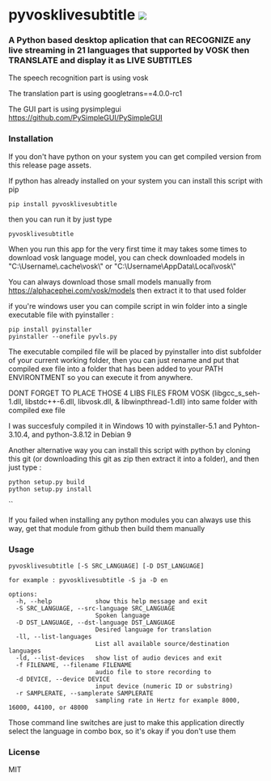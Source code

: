 # pyvosklivesubtitle <a href="https://pypi.org/project/pyvosklivesubtitle/0.0.1/"><img src="https://img.shields.io/pypi/v/pyvosklivesubtitle.svg"></img></a>

### A Python based desktop aplication that can RECOGNIZE any live streaming in 21 languages that supported by VOSK then TRANSLATE and display it as LIVE SUBTITLES

The speech recognition part is using vosk

The translation part is using googletrans==4.0.0-rc1

The GUI part is using pysimplegui https://github.com/PySimpleGUI/PySimpleGUI

### Installation

If you don't have python on your system you can get compiled version from this release page assets.

If python has already installed on your system you can install this script with pip

```
pip install pyvosklivesubtitle
```

then you can run it by just type 
```
pyvosklivesubtitle
```

When you run this app for the very first time it may takes some times to download vosk language model, you can check  downloaded models in "C:\Username\\.cache\vosk\\" or "C:\Username\AppData\Local\vosk\\"

You can always download those small models manually from https://alphacephei.com/vosk/models then extract it to that used folder

if you're windows user you can compile script in win folder into a single executable file with pyinstaller :

```
pip install pyinstaller
pyinstaller --onefile pyvls.py
```

The executable compiled file will be placed by pyinstaller into dist subfolder of your current working folder, then you can just
rename and put that compiled exe file into a folder that has been added to your PATH ENVIRONTMENT so you can execute it from anywhere.

DONT FORGET TO PLACE THOSE 4 LIBS FILES FROM VOSK (libgcc_s_seh-1.dll, libstdc++-6.dll, libvosk.dll, & libwinpthread-1.dll) into
same folder with compiled exe file

I was succesfuly compiled it in Windows 10 with pyinstaller-5.1 and Pyhton-3.10.4, and python-3.8.12 in Debian 9

Another alternative way you can install this script with python by cloning this git (or downloading this git as zip then extract it into 
a folder), and then just type :

```
python setup.py build
python setup.py install
```
``  

If you failed when installing any python modules you can always use this way, get that module from github then build them manually


### Usage

```
pyvosklivesubtitle [-S SRC_LANGUAGE] [-D DST_LANGUAGE]

for example : pyvosklivesubtitle -S ja -D en

options:
  -h, --help            show this help message and exit
  -S SRC_LANGUAGE, --src-language SRC_LANGUAGE
                        Spoken language
  -D DST_LANGUAGE, --dst-language DST_LANGUAGE
                        Desired language for translation
  -ll, --list-languages
                        List all available source/destination languages
  -ld, --list-devices   show list of audio devices and exit
  -f FILENAME, --filename FILENAME
                        audio file to store recording to
  -d DEVICE, --device DEVICE
                        input device (numeric ID or substring)
  -r SAMPLERATE, --samplerate SAMPLERATE
                        sampling rate in Hertz for example 8000, 16000, 44100, or 48000
```

Those command line switches are just to make this application directly select the language in combo box, so it's okay if you don't use them

### License

MIT
